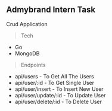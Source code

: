 ## Admybrand Intern Task

Crud Application

> Tech
* Go
* MongoDB

> Endpoints
* api/users            - To Get All The Users
* api/user/:id         - To Get Single User
* api/user/insert      - To Insert New User
* api/user/update/:id  - To Update User
* api/user/delete/:id  - To Delete User

